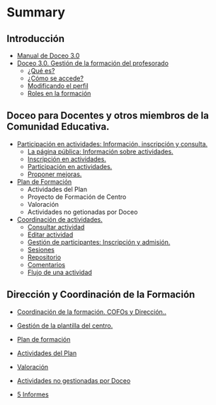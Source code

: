 # Summary

## Introducción

* [Manual de Doceo 3.0](README.md)
* [Doceo 3.0. Gestión de la formación del profesorado](0_doceo_30_gestion_de_la_formacion_del_profesorado/README.md)
  * [¿Qué es?](0_doceo_30_gestion_de_la_formacion_del_profesorado/que_es.md)
  * [¿Cómo se accede?](0_doceo_30_gestion_de_la_formacion_del_profesorado/como_se_accede.md)
  * [Modificando el perfil](0_doceo_30_gestion_de_la_formacion_del_profesorado/modificando_mi_perfil.md)
  * [Roles en la formación](0_doceo_30_gestion_de_la_formacion_del_profesorado/roles_en_la_formacion.md)

## Doceo para Docentes y otros miembros de la Comunidad Educativa.

* [Participación en actividades: Información, inscripción y consulta.](1_doceo_para_docentes/README.md)
  * [La página pública: Información sobre actividades.](1_doceo_para_docentes/la_pagina_publica_informacion_sobre_actividades.md)
  * [Inscripción en actividades.](1_doceo_para_docentes/inscripcion_en_actividades.md)
  * [Participación en actividades.](2_actividades/participacion-en-actividades.md)
  * [Proponer mejoras.](1_doceo_para_docentes/proponer_mejoras_y_participar_en_la_formacion.md)
* [Plan de Formación](1_doceo_para_docentes/plan-de-formacion.md)
  * Actividades del Plan
  * Proyecto de Formación de Centro
  * Valoración
  * Actividades no getionadas por Doceo
* [Coordinación de actividades.](2_actividades/README.md)
  * [Consultar actividad](2_actividades/consultar-actividad.md)
  * [Editar actividad](2_actividades/editar_actividad.md)
  * [Gestión de participantes: Inscripción y admisión.](2_actividades/editar_actividad/gestion-de-participantes-inscripcion-y-admision.md)
  * [Sesiones](2_actividades/sesiones.md)
  * [Repositorio](2_actividades/repositorio.md)
  * [Comentarios](2_actividades/comentarios.md)
  * [Flujo de una actividad](2_actividades/flujo_de_una_actividad.md)

## Dirección y Coordinación de la Formación

* [Coordinación de la formación. COFOs y Dirección..](3_plan_de_formacion/README.md)
* [Gestión de la plantilla del centro.](3_plan_de_formacion/gestion-de-la-plantilla-del-centro.md)
* [Plan de formación](3_plan_de_formacion/mi_plan_de_formacion.md)
* [Actividades del Plan](3_plan_de_formacion/actividades-del-plan.md)
* [Valoración](3_plan_de_formacion/valoracion.md)
* [Actividades no gestionadas por Doceo](3_plan_de_formacion/actividades-no-gestionadas-por-doceo.md)


* [5 Informes](5_informes.md)

